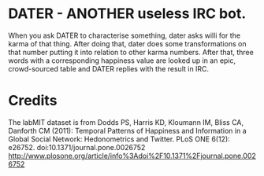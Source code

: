 DATER - ANOTHER useless IRC bot.
================================

When you ask DATER to characterise something, dater asks willi for the karma of that thing. After doing that, dater does some transformations on that number putting it into relation to other karma numbers. After that, three words with a corresponding happiness value are looked up in an epic, crowd-sourced table and DATER replies with the result in IRC.

Credits
=======
The labMIT dataset is from Dodds PS, Harris KD, Kloumann IM, Bliss CA, Danforth CM (2011): Temporal Patterns of Happiness and Information in a Global Social Network: Hedonometrics and Twitter. PLoS ONE 6(12): e26752. doi:10.1371/journal.pone.0026752 http://www.plosone.org/article/info%3Adoi%2F10.1371%2Fjournal.pone.0026752

